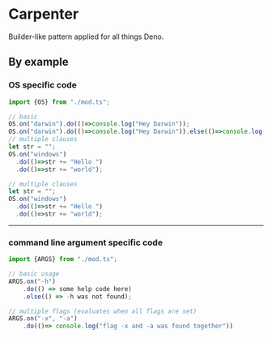 # Carpenter
Builder-like pattern applied for all things Deno.

## By example
### OS specific code
```JavaScript
import {OS} from "./mod.ts";

// basic
OS.on("darwin").do(()=>console.log("Hey Darwin"));
OS.on("darwin").do(()=>console.log("Hey Darwin")).else(()=>console.log("something else"));
// multiple clauses
let str = "";
OS.on("windows")
  .do(()=>str += "Hello ")
  .do(()=>str += "world");

// multiple clauses
let str = "";
OS.on("windows")
  .do(()=>str += "Hello ")
  .do(()=>str += "world");
```
---
### command line argument specific code
```JavaScript
import {ARGS} from "./mod.ts";

// basic usage
ARGS.on("-h")
    .do(() => some help code here)
    .else(() => -h was not found);

// multiple flags (evaluates when all flags are set)
ARGS.on("-x", "-a")
    .do(()=> console.log("flag -x and -a was found together"))
```
